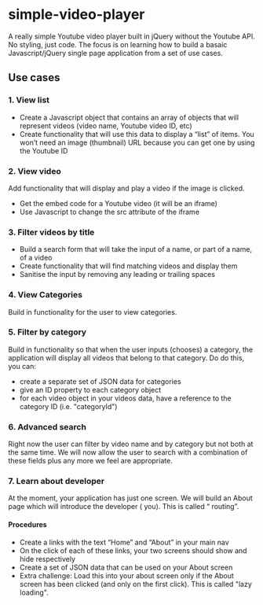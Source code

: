 # simple-video-player
A really simple Youtube video player built in jQuery without the Youtube API. No styling, just code. The focus is on learning how to build a basaic Javascript/jQuery single page application from a set of use cases.

## Use cases

### 1. View list

* Create a Javascript object that contains an array of objects that will represent videos (video name, Youtube video ID, etc)
* Create functionality that will use this data to display a “list” of items. You won’t need an image (thumbnail) URL because you can get one by using the Youtube ID 

### 2. View video

Add functionality that will display and play a video if the image is clicked.
* Get the embed code for a Youtube video (it will be an iframe)
* Use Javascript to change the src attribute of the iframe

### 3. Filter videos by title

* Build a search form that will take the input of a name, or part of a name, of a video
* Create functionality that will find matching videos and display them
* Sanitise the input by removing any leading or trailing spaces

### 4. View Categories

Build in functionality for the user to view categories.

### 5. Filter by category

Build in functionality so that when the user inputs (chooses) a category, the application will display all videos that belong to that category.
Do do this, you can:
* create a separate set of JSON data for categories
* give an ID property to each category object
* for each video object in your videos data, have a reference to the category ID (i.e. "categoryId")

### 6. Advanced search

Right now the user can filter by video name and by category but not both at the same time. We will now allow the user to search with a combination of these fields  plus any more we feel are appropriate.

### 7. Learn about developer

At the moment, your application has just one screen. We will build an About page which will introduce the developer  ( you). This is called “ routing”.

#### Procedures
* Create a links with the text “Home” and “About” in your main nav
* On the click of each of these links, your two screens should show and hide respectively
* Create a set of JSON data that can be used on your About screen
* Extra challenge: Load this into your about screen only if the About screen has been clicked (and only on the first click). This is called "lazy loading".